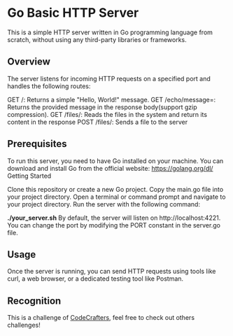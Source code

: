 # Go Basic HTTP Server
This is a simple HTTP server written in Go programming language from scratch, without using any third-party libraries or frameworks.

## Overview
The server listens for incoming HTTP requests on a specified port and handles the following routes:

GET /: Returns a simple "Hello, World!" message.
GET /echo/message=<message>: Returns the provided message in the response body(support gzip compression).
GET /files/<filename>: Reads the files in the system and return its content in the response
POST /files/<filename>: Sends a file to the server

## Prerequisites
To run this server, you need to have Go installed on your machine. You can download and install Go from the official website: https://golang.org/dl/
Getting Started

Clone this repository or create a new Go project.
Copy the main.go file into your project directory.
Open a terminal or command prompt and navigate to your project directory.
Run the server with the following command:

**./your_server.sh**
By default, the server will listen on http://localhost:4221. You can change the port by modifying the PORT constant in the server.go file.

## Usage
Once the server is running, you can send HTTP requests using tools like curl, a web browser, or a dedicated testing tool like Postman.

## Recognition
This is a challenge of [CodeCrafters](https://codecrafters.io/), feel free to check out others challenges!
